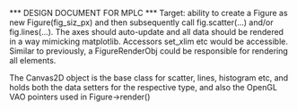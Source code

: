 
*** DESIGN DOCUMENT FOR MPLC ***
Target: ability to create a Figure as new Figure(fig_siz_px) and then subsequently call
fig.scatter(...) and/or fig.lines(...). The axes should auto-update and all data should be 
rendered in a way mimicking matplotlib.
Accessors set_xlim etc would be accessible. Similar to previously, a FigureRenderObj could
be responsible for rendering all elements.

The Canvas2D object is the base class for scatter, lines, histogram etc, and holds both 
the data setters for the respective type, and also the OpenGL VAO pointers used in 
Figure->render()



